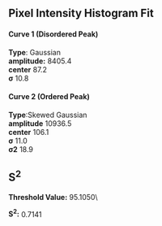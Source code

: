 ## Pixel Intensity Histogram Fit

#### Curve 1 (Disordered Peak)
**Type**: Gaussian\
**amplitude:** 8405.4\
**center** 87.2\
**σ** 10.8


#### Curve 2 (Ordered Peak)
**Type**:Skewed Gaussian\
**amplitude** 10936.5\
**center** 106.1\
**σ** 11.0\
**σ2** 18.9


## S<sup>2</sup>
**Threshold Value:** 95.1050\

**S<sup>2</sup>:** 0.7141












